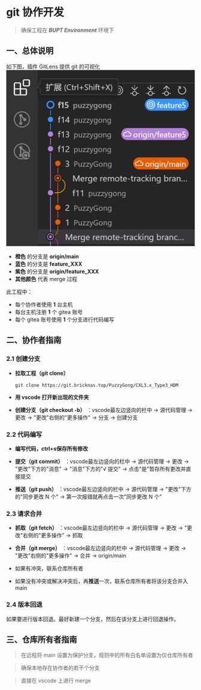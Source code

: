 # git 协作开发

> 确保工程在 ***BUPT Environment*** 环境下

## 一、总体说明
如下图，插件 GitLens 提供 git 的可视化 <br>
![git1](git.png)

  - **橙色** 的分支是 **origin/main**
  - **蓝色** 的分支是 **feature_XXX**
  - **紫色** 的分支是 **origin/feature_XXX**
  - **其他颜色** 代表 merge 过程

此工程中：
- 每个协作者使用 **1** 台主机
- 每台主机注册 **1** 个 gitea 账号
- 每个 gitea 账号使用 **1** 个分支进行代码编写

## 二、协作者指南


### 2.1 创建分支

- **拉取工程（git clone）**
  ```
  git clone https://git.bricknas.top/PuzzyGong/CXL3.x_Type3_HDM
  ```

- **用 vscode 打开新出现的文件夹**
- **创建分支（git checkout -b）** ：vscode最左边竖向的栏中 → 源代码管理 → 更改 → "更改"右侧的"更多操作" → 分支 → 创建分支

### 2.2 代码编写
- **编写代码，ctrl+s保存所有修改**
- **提交（git commit）** ：vscode最左边竖向的栏中 → 源代码管理 → 更改 → "更改"下方的"消息" → "消息"下方的"√ 提交" → 点击"是"暂存所有更改并直接提交 <br>

- **推送（git push）** ：vscode最左边竖向的栏中 → 源代码管理 → "更改"下方的"同步更改 N 个" → 第一次报错就再点击一次"同步更改 N 个"

### 2.3 请求合并

- **抓取（git fetch）** ：vscode最左边竖向的栏中 → 源代码管理 → 更改 → "更改"右侧的"更多操作" → 抓取

- **合并（git merge）** ：vscode最左边竖向的栏中 → 源代码管理 → 更改 → "更改"右侧的"更多操作" → 合并 → origin/main<br>

- 如果有冲突，联系仓库所有者
- 如果没有冲突或解决冲突后，再**推送**一次，联系仓库所有者将该分支合并入 main

### 2.4 版本回退
如果要进行版本回退。最好新建一个分支，然后在该分支上进行回退操作。

## 三、仓库所有者指南

> 在远程将 main 设置为保护分支，规则中的所有白名单设置为仅仓库所有者

> 确保本地存在协作者的若干个分支

> 直接在 vscode 上进行 merge







 

